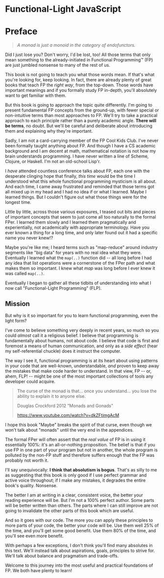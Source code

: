# Functional-Light JavaScript

# Preface

> _A monad is just a monoid in the category of endofunctors._

Did I just lose you? Don't worry, I'd be lost, too! All those terms that only
mean something to the already-initiated in Functional Programming&trade; (FP)
are just jumbled nonsense to many of the rest of us.

This book is not going to teach you what those words mean. If that's what you're
looking for, keep looking. In fact, there are already plenty of great books that
teach FP the _right way_, from the top-down. Those words have important meanings
and if you formally study FP in-depth, you'll absolutely want to get familiar
with them.

But this book is going to approach the topic quite differently. I'm going to
present fundamental FP concepts from the ground-up, with fewer special or
non-intuitive terms than most approaches to FP. We'll try to take a practical
approach to each principle rather than a purely academic angle. **There will be
terms**, no doubt. But we'll be careful and deliberate about introducing them
and explaining why they're important.

Sadly, I am not a card-carrying member of the FP Cool Kids Club. I've never been
formally taught anything about FP. And though I have a CS academic background
and I am decent at math, mathematical notation is not how my brain understands
programming. I have never written a line of Scheme, Clojure, or Haskell. I'm not
an old-school Lisp'r.

I _have_ attended countless conference talks about FP, each one with the
desperate clinging hope that finally, _this time_ would be the time I understood
what this whole functional programming mysticism is all about. And each time, I
came away frustrated and reminded that those terms got all mixed up in my head
and I had no idea if or what I learned. Maybe I learned things. But I couldn't
figure out what those things were for the longest time.

Little by little, across those various exposures, I teased out bits and pieces
of important concepts that seem to just come all too naturally to the formal
FPer. I learned them slowly and I learned them pragmatically and experientially,
not academically with appropriate terminology. Have you ever known a thing for a
long time, and only later found out it had a specific name you never knew!?

Maybe you're like me; I heard terms such as "map-reduce" around industry
segments like "big data" for years with no real idea what they were. Eventually
I learned what the `map(..)` function did -- all long before I had any idea that
list operations were a cornerstone of the FPer path and what makes them so
important. I knew what _map_ was long before I ever knew it was called
`map(..)`.

Eventually I began to gather all these tidbits of understanding into what I now
call "Functional-Light Programming" (FLP).

## Mission

But why is it so important for you to learn functional programming, even the
light form?

I've come to believe something very deeply in recent years, so much so you could
_almost_ call it a religious belief. I believe that programming is fundamentally
about humans, not about code. I believe that code is first and foremost a means
of human communication, and only as a _side effect_ (hear my self-referential
chuckle) does it instruct the computer.

The way I see it, functional programming is at its heart about using patterns in
your code that are well-known, understandable, _and_ proven to keep away the
mistakes that make code harder to understand. In that view, FP -- or, ahem, FLP!
-- might be one of the most important collections of tools any developer could
acquire.

> The curse of the monad is that... once you understand... you lose the ability
> to explain it to anyone else.
>
> Douglas Crockford 2012 "Monads and Gonads"
>
> https://www.youtube.com/watch?v=dkZFtimgAcM

I hope this book "Maybe" breaks the spirit of that curse, even though we won't
talk about "monads" until the very end in the appendices.

The formal FPer will often assert that the _real value_ of FP is in using it
essentially 100%: it's an all-or-nothing proposition. The belief is that if you
use FP in one part of your program but not in another, the whole program is
polluted by the non-FP stuff and therefore suffers enough that the FP was
probably not worth it.

I'll say unequivocally: **I think that absolutism is bogus**. That's as silly to
me as suggesting that this book is only good if I use perfect grammar and active
voice throughout; if I make any mistakes, it degrades the entire book's quality.
Nonsense.

The better I am at writing in a clear, consistent voice, the better your reading
experience will be. But I'm not a 100% perfect author. Some parts will be better
written than others. The parts where I can still improve are not going to
invalidate the other parts of this book which are useful.

And so it goes with our code. The more you can apply these principles to more
parts of your code, the better your code will be. Use them well 25% of the time,
and you'll get some good benefit. Use them 80% of the time, and you'll see even
more benefit.

With perhaps a few exceptions, I don't think you'll find many absolutes in this
text. We'll instead talk about aspirations, goals, principles to strive for.
We'll talk about balance and pragmatism and trade-offs.

Welcome to this journey into the most useful and practical foundations of FP. We
both have plenty to learn!
